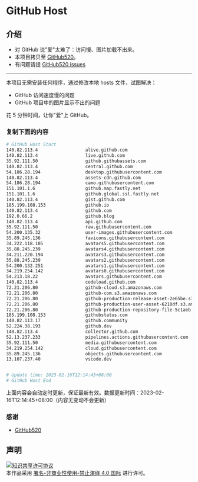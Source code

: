 # GitHub Host
## 介绍
- 对 GitHub 说"爱"太难了：访问慢、图片加载不出来。
- 本项目拷贝至 [GitHub520](https://github.com/521xueweihan/GitHub520)。
- 有问题请提 [GitHub520 issues](https://github.com/521xueweihan/GitHub520/issues/new)

---

本项目无需安装任何程序，通过修改本地 hosts 文件，试图解决：
- GitHub 访问速度慢的问题
- GitHub 项目中的图片显示不出的问题

花 5 分钟时间，让你"爱"上 GitHub。

### 复制下面的内容
```bash
# GitHub Host Start
140.82.113.4                  alive.github.com
140.82.113.4                  live.github.com
35.92.111.50                  github.githubassets.com
140.82.113.4                  central.github.com
54.186.28.194                 desktop.githubusercontent.com
140.82.113.4                  assets-cdn.github.com
54.186.28.194                 camo.githubusercontent.com
151.101.1.6                   github.map.fastly.net
151.101.1.6                   github.global.ssl.fastly.net
140.82.113.4                  gist.github.com
185.199.108.153               github.io
140.82.113.4                  github.com
192.0.66.2                    github.blog
140.82.113.4                  api.github.com
35.92.111.50                  raw.githubusercontent.com
54.200.135.32                 user-images.githubusercontent.com
35.89.245.136                 favicons.githubusercontent.com
34.222.118.105                avatars5.githubusercontent.com
35.88.245.239                 avatars4.githubusercontent.com
34.211.220.194                avatars3.githubusercontent.com
35.88.245.239                 avatars2.githubusercontent.com
54.200.132.251                avatars1.githubusercontent.com
34.219.254.142                avatars0.githubusercontent.com
54.213.18.22                  avatars.githubusercontent.com
140.82.113.4                  codeload.github.com
72.21.206.80                  github-cloud.s3.amazonaws.com
72.21.206.80                  github-com.s3.amazonaws.com
72.21.206.80                  github-production-release-asset-2e65be.s3.amazonaws.com
72.21.206.80                  github-production-user-asset-6210df.s3.amazonaws.com
72.21.206.80                  github-production-repository-file-5c1aeb.s3.amazonaws.com
185.199.108.153               githubstatus.com
140.82.113.17                 github.community
52.224.38.193                 github.dev
140.82.113.4                  collector.github.com
52.13.237.233                 pipelines.actions.githubusercontent.com
35.92.111.50                  media.githubusercontent.com
34.219.254.142                cloud.githubusercontent.com
35.89.245.136                 objects.githubusercontent.com
13.107.237.40                 vscode.dev


# Update time: 2023-02-16T12:14:45+08:00
# GitHub Host End

```
上面内容会自动定时更新，保证最新有效。数据更新时间：2023-02-16T12:14:45+08:00（内容无变动不会更新）

### 感谢

- [GitHub520](https://github.com/521xueweihan/GitHub520)

## 声明
<a rel="license" href="https://creativecommons.org/licenses/by-nc-nd/4.0/deed.zh"><img alt="知识共享许可协议" style="border-width: 0" src="https://licensebuttons.net/l/by-nc-nd/4.0/88x31.png"></a><br>本作品采用 <a rel="license" href="https://creativecommons.org/licenses/by-nc-nd/4.0/deed.zh">署名-非商业性使用-禁止演绎 4.0 国际</a> 进行许可。